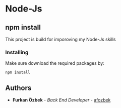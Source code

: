 # Node-Js

## npm install

This project is build for imporoving my Node-Js skills

### Installing

Make sure download the required packages by:

```
npm install
```

## Authors

* **Furkan Özbek** - *Back End Developer* - [afozbek](https://github.com/afozbek)

